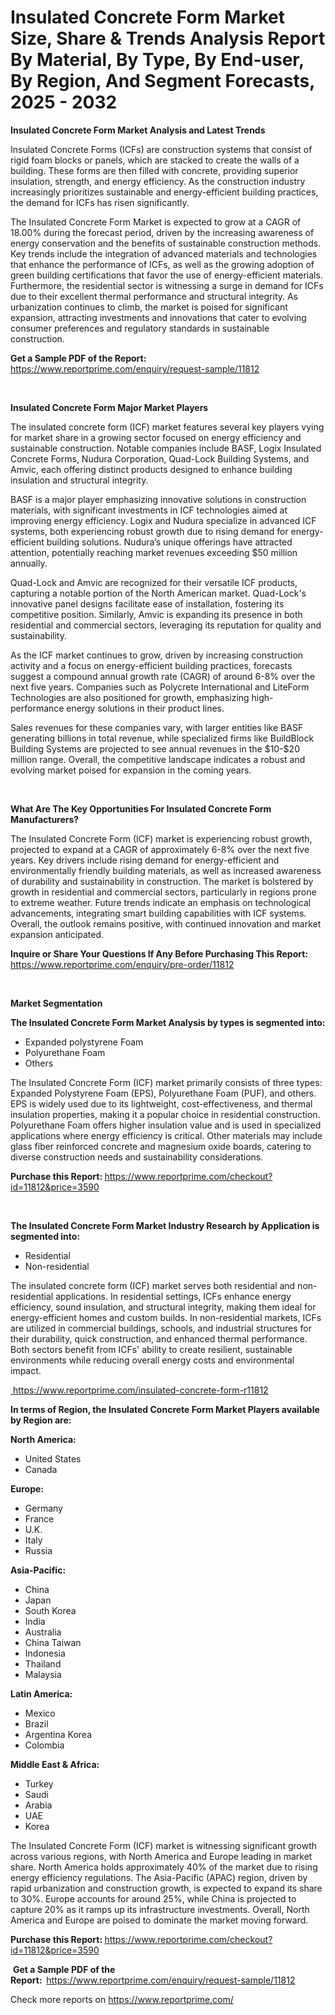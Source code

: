 <p><h1>Insulated Concrete Form Market Size, Share & Trends Analysis Report By Material, By Type, By End-user, By Region, And Segment Forecasts, 2025 - 2032</h1></p><p><strong>Insulated Concrete Form Market Analysis and Latest Trends</strong></p>
<p><p>Insulated Concrete Forms (ICFs) are construction systems that consist of rigid foam blocks or panels, which are stacked to create the walls of a building. These forms are then filled with concrete, providing superior insulation, strength, and energy efficiency. As the construction industry increasingly prioritizes sustainable and energy-efficient building practices, the demand for ICFs has risen significantly.</p><p>The Insulated Concrete Form Market is expected to grow at a CAGR of 18.00% during the forecast period, driven by the increasing awareness of energy conservation and the benefits of sustainable construction methods. Key trends include the integration of advanced materials and technologies that enhance the performance of ICFs, as well as the growing adoption of green building certifications that favor the use of energy-efficient materials. Furthermore, the residential sector is witnessing a surge in demand for ICFs due to their excellent thermal performance and structural integrity. As urbanization continues to climb, the market is poised for significant expansion, attracting investments and innovations that cater to evolving consumer preferences and regulatory standards in sustainable construction.</p></p>
<p><strong>Get a Sample PDF of the Report:&nbsp;</strong> <a href="https://www.reportprime.com/enquiry/request-sample/11812?utm_campaign=2665&utm_medium=2&utm_source=Github&utm_content=ia&utm_term=17032025&utm_id=insulated-concrete-form">https://www.reportprime.com/enquiry/request-sample/11812</a></p>
<p>&nbsp;</p>
<p><strong>Insulated Concrete Form Major Market Players</strong></p>
<p><p>The insulated concrete form (ICF) market features several key players vying for market share in a growing sector focused on energy efficiency and sustainable construction. Notable companies include BASF, Logix Insulated Concrete Forms, Nudura Corporation, Quad-Lock Building Systems, and Amvic, each offering distinct products designed to enhance building insulation and structural integrity.</p><p>BASF is a major player emphasizing innovative solutions in construction materials, with significant investments in ICF technologies aimed at improving energy efficiency. Logix and Nudura specialize in advanced ICF systems, both experiencing robust growth due to rising demand for energy-efficient building solutions. Nudura’s unique offerings have attracted attention, potentially reaching market revenues exceeding $50 million annually.</p><p>Quad-Lock and Amvic are recognized for their versatile ICF products, capturing a notable portion of the North American market. Quad-Lock's innovative panel designs facilitate ease of installation, fostering its competitive position. Similarly, Amvic is expanding its presence in both residential and commercial sectors, leveraging its reputation for quality and sustainability.</p><p>As the ICF market continues to grow, driven by increasing construction activity and a focus on energy-efficient building practices, forecasts suggest a compound annual growth rate (CAGR) of around 6-8% over the next five years. Companies such as Polycrete International and LiteForm Technologies are also positioned for growth, emphasizing high-performance energy solutions in their product lines.</p><p>Sales revenues for these companies vary, with larger entities like BASF generating billions in total revenue, while specialized firms like BuildBlock Building Systems are projected to see annual revenues in the $10-$20 million range. Overall, the competitive landscape indicates a robust and evolving market poised for expansion in the coming years.</p></p>
<p>&nbsp;</p>
<p><strong>What Are The Key Opportunities For Insulated Concrete Form Manufacturers?</strong></p>
<p><p>The Insulated Concrete Form (ICF) market is experiencing robust growth, projected to expand at a CAGR of approximately 6-8% over the next five years. Key drivers include rising demand for energy-efficient and environmentally friendly building materials, as well as increased awareness of durability and sustainability in construction. The market is bolstered by growth in residential and commercial sectors, particularly in regions prone to extreme weather. Future trends indicate an emphasis on technological advancements, integrating smart building capabilities with ICF systems. Overall, the outlook remains positive, with continued innovation and market expansion anticipated.</p></p>
<p><strong>Inquire or Share Your Questions If Any Before Purchasing This Report:</strong> <a href="https://www.reportprime.com/enquiry/pre-order/11812?utm_campaign=2665&utm_medium=2&utm_source=Github&utm_content=ia&utm_term=17032025&utm_id=insulated-concrete-form">https://www.reportprime.com/enquiry/pre-order/11812</a></p>
<p>&nbsp;</p>
<p><strong>Market Segmentation</strong></p>
<p><strong>The Insulated Concrete Form Market Analysis by types is segmented into:</strong></p>
<p><ul><li>Expanded polystyrene Foam</li><li>Polyurethane Foam</li><li>Others</li></ul></p>
<p><p>The Insulated Concrete Form (ICF) market primarily consists of three types: Expanded Polystyrene Foam (EPS), Polyurethane Foam (PUF), and others. EPS is widely used due to its lightweight, cost-effectiveness, and thermal insulation properties, making it a popular choice in residential construction. Polyurethane Foam offers higher insulation value and is used in specialized applications where energy efficiency is critical. Other materials may include glass fiber reinforced concrete and magnesium oxide boards, catering to diverse construction needs and sustainability considerations.</p></p>
<p><strong>Purchase this Report:&nbsp;</strong><a href="https://www.reportprime.com/checkout?id=11812&price=3590&utm_campaign=2665&utm_medium=2&utm_source=Github&utm_content=ia&utm_term=17032025&utm_id=insulated-concrete-form">https://www.reportprime.com/checkout?id=11812&price=3590</a></p>
<p>&nbsp;</p>
<p><strong>The Insulated Concrete Form Market Industry Research by Application is segmented into:</strong></p>
<p><ul><li>Residential</li><li>Non-residential</li></ul></p>
<p><p>The insulated concrete form (ICF) market serves both residential and non-residential applications. In residential settings, ICFs enhance energy efficiency, sound insulation, and structural integrity, making them ideal for energy-efficient homes and custom builds. In non-residential markets, ICFs are utilized in commercial buildings, schools, and industrial structures for their durability, quick construction, and enhanced thermal performance. Both sectors benefit from ICFs' ability to create resilient, sustainable environments while reducing overall energy costs and environmental impact.</p></p>
<p><a href="https://www.reportprime.com/insulated-concrete-form-r11812?utm_campaign=2665&utm_medium=2&utm_source=Github&utm_content=ia&utm_term=17032025&utm_id=insulated-concrete-form">&nbsp;https://www.reportprime.com/insulated-concrete-form-r11812</a></p>
<p><strong>In terms of Region, the Insulated Concrete Form Market Players available by Region are:</strong></p>
<p>
    <p> <strong> North America: </strong>
        <ul>
            <li>United States</li>
            <li>Canada</li>
        </ul>
        </p> 
    <p> <strong> Europe: </strong>
        <ul>
            <li>Germany</li>
            <li>France</li>
            <li>U.K.</li>
            <li>Italy</li>
            <li>Russia</li>
        </ul>
        </p> 
    <p> <strong> Asia-Pacific: </strong>
        <ul>
            <li>China</li>
            <li>Japan</li>
            <li>South Korea</li>
            <li>India</li>
            <li>Australia</li>
            <li>China Taiwan</li>
            <li>Indonesia</li>
            <li>Thailand</li>
            <li>Malaysia</li>
        </ul>
        </p> 
    <p> <strong> Latin America: </strong>
        <ul>
            <li>Mexico</li>
            <li>Brazil</li>
            <li>Argentina Korea</li>
            <li>Colombia</li>
        </ul>
        </p> 
    <p> <strong> Middle East & Africa: </strong>
        <ul>
            <li>Turkey</li>
            <li>Saudi</li>
            <li>Arabia</li>
            <li>UAE</li>
            <li>Korea</li>
        </ul>
    </p>
    </p>
<p><p>The Insulated Concrete Form (ICF) market is witnessing significant growth across various regions, with North America and Europe leading in market share. North America holds approximately 40% of the market due to rising energy efficiency regulations. The Asia-Pacific (APAC) region, driven by rapid urbanization and construction growth, is expected to expand its share to 30%. Europe accounts for around 25%, while China is projected to capture 20% as it ramps up its infrastructure investments. Overall, North America and Europe are poised to dominate the market moving forward.</p></p>
<p><strong>Purchase this Report: </strong><a href="https://www.reportprime.com/checkout?id=11812&price=3590&utm_campaign=2665&utm_medium=2&utm_source=Github&utm_content=ia&utm_term=17032025&utm_id=insulated-concrete-form">https://www.reportprime.com/checkout?id=11812&price=3590</a></p>
<p>&nbsp;<strong>Get a Sample PDF of the Report:&nbsp;&nbsp;</strong><a href="https://www.reportprime.com/enquiry/request-sample/11812?utm_campaign=2665&utm_medium=2&utm_source=Github&utm_content=ia&utm_term=17032025&utm_id=insulated-concrete-form">https://www.reportprime.com/enquiry/request-sample/11812</a></p>
<p><strong></strong></p>
<p>Check more reports on <a href="https://www.reportprime.com/?utm_campaign=2665&utm_medium=2&utm_source=Github&utm_content=ia&utm_term=17032025&utm_id=insulated-concrete-form">https://www.reportprime.com/</a></p>